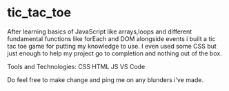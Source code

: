 # tic_tac_toe

After learning basics of JavaScript like arrays,loops and different fundamental functions like forEach and DOM alongside events i built a tic tac toe game for putting my knowledge to use. I even used some CSS but just enough to help my project go to completion and nothing out of the box.

Tools and Technologies:
CSS
HTML
JS 
VS Code 

Do feel free to make change and ping me on any blunders i've made.
